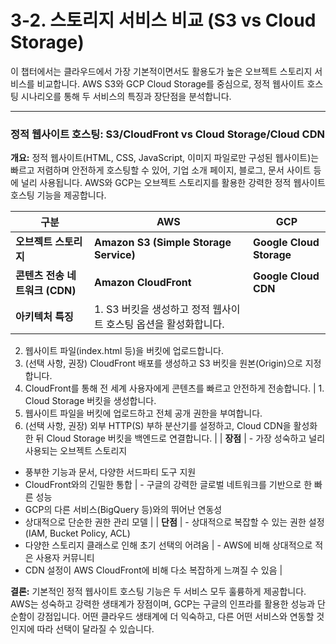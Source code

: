 # 3-2. 스토리지 서비스 비교 (S3 vs Cloud Storage)

이 챕터에서는 클라우드에서 가장 기본적이면서도 활용도가 높은 오브젝트 스토리지 서비스를 비교합니다. AWS S3와 GCP Cloud Storage를 중심으로, 정적 웹사이트 호스팅 시나리오를 통해 두 서비스의 특징과 장단점을 분석합니다.

---

### 정적 웹사이트 호스팅: S3/CloudFront vs Cloud Storage/Cloud CDN

**개요:** 정적 웹사이트(HTML, CSS, JavaScript, 이미지 파일로만 구성된 웹사이트)는 빠르고 저렴하며 안전하게 호스팅할 수 있어, 기업 소개 페이지, 블로그, 문서 사이트 등에 널리 사용됩니다. AWS와 GCP는 오브젝트 스토리지를 활용한 강력한 정적 웹사이트 호스팅 기능을 제공합니다.

| 구분 | AWS | GCP |
| --- | --- | --- |
| **오브젝트 스토리지** | **Amazon S3 (Simple Storage Service)** | **Google Cloud Storage** |
| **콘텐츠 전송 네트워크 (CDN)** | **Amazon CloudFront** | **Google Cloud CDN** |
| **아키텍처 특징** | 1.  S3 버킷을 생성하고 정적 웹사이트 호스팅 옵션을 활성화합니다.
2.  웹사이트 파일(index.html 등)을 버킷에 업로드합니다.
3.  (선택 사항, 권장) CloudFront 배포를 생성하고 S3 버킷을 원본(Origin)으로 지정합니다.
4.  CloudFront를 통해 전 세계 사용자에게 콘텐츠를 빠르고 안전하게 전송합니다. | 1.  Cloud Storage 버킷을 생성합니다.
2.  웹사이트 파일을 버킷에 업로드하고 전체 공개 권한을 부여합니다.
3.  (선택 사항, 권장) 외부 HTTP(S) 부하 분산기를 설정하고, Cloud CDN을 활성화한 뒤 Cloud Storage 버킷을 백엔드로 연결합니다. | 
| **장점** | - 가장 성숙하고 널리 사용되는 오브젝트 스토리지
- 풍부한 기능과 문서, 다양한 서드파티 도구 지원
- CloudFront와의 긴밀한 통합 | - 구글의 강력한 글로벌 네트워크를 기반으로 한 빠른 성능
- GCP의 다른 서비스(BigQuery 등)와의 뛰어난 연동성
- 상대적으로 단순한 권한 관리 모델 | 
| **단점** | - 상대적으로 복잡할 수 있는 권한 설정(IAM, Bucket Policy, ACL)
- 다양한 스토리지 클래스로 인해 초기 선택의 어려움 | - AWS에 비해 상대적으로 적은 사용자 커뮤니티
- CDN 설정이 AWS CloudFront에 비해 다소 복잡하게 느껴질 수 있음 | 

**결론:** 기본적인 정적 웹사이트 호스팅 기능은 두 서비스 모두 훌륭하게 제공합니다. AWS는 성숙하고 강력한 생태계가 장점이며, GCP는 구글의 인프라를 활용한 성능과 단순함이 강점입니다. 어떤 클라우드 생태계에 더 익숙하고, 다른 어떤 서비스와 연동할 것인지에 따라 선택이 달라질 수 있습니다.
